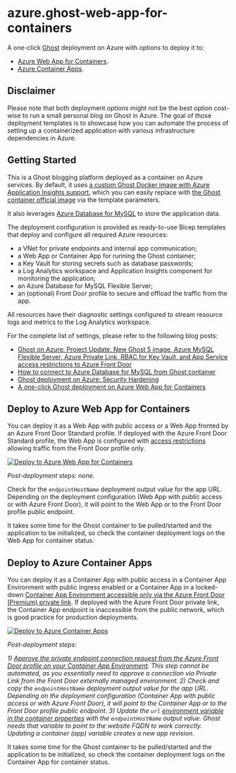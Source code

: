 # azure.ghost-web-app-for-containers

A one-click [Ghost](https://ghost.org/) deployment on Azure with options to deploy it to:

* [Azure Web App for Containers](https://azure.microsoft.com/en-us/services/app-service/containers/).
* [Azure Container Apps](https://azure.microsoft.com/en-us/products/container-apps/).

## Disclaimer

Please note that both deployment options might not be the best option cost-wise to run a small personal blog on Ghost in Azure.
The goal of those deployment templates is to showcase how you can automate the process of setting up a containerized application with various infrastructure dependencies in Azure.

## Getting Started

This is a Ghost blogging platform deployed as a container on Azure services. By default, it uses [a custom Ghost Docker image with Azure Application Insights support](https://github.com/andrewmatveychuk/docker-ghost-ai), which you can easily replace with [the Ghost container official image](https://hub.docker.com/_/ghost/) via the template parameters.

It also leverages [Azure Database for MySQL](https://azure.microsoft.com/en-us/services/mysql/) to store the application data.

The deployment configuration is provided as ready-to-use Bicep templates that deploy and configure all required Azure resources:

* a VNet for private endpoints and internal app communication;
* a Web App or Container App for running the Ghost container;
* a Key Vault for storing secrets such as database passwords;
* a Log Analytics workspace and Application Insights component for monitoring the application;
* an Azure Database for MySQL Flexible Server;
* an (optional) Front Door profile to secure and offload the traffic from the app.

All resources have their diagnostic settings configured to stream resource logs and metrics to the Log Analytics workspace.

For the complete list of settings, please refer to the following blog posts:

* [Ghost on Azure: Project Update. New Ghost 5 image, Azure MySQL Flexible Server, Azure Private Link, RBAC for Key Vault, and App Service access restrictions to Azure Front Door](https://andrewmatveychuk.com/ghost-on-azure-project-update/)
* [How to connect to Azure Database for MySQL from Ghost container](https://andrewmatveychuk.com/how-to-connect-to-azure-database-for-mysql-from-ghost-container/)
* [Ghost deployment on Azure: Security Hardening](https://andrewmatveychuk.com/ghost-deployment-on-azure-security-hardening/)
* [A one-click Ghost deployment on Azure Web App for Containers](https://andrewmatveychuk.com/a-one-click-ghost-deployment-on-azure-web-app-for-containers/)

## Deploy to Azure Web App for Containers

You can deploy it as a Web App with public access or a Web App fronted by an Azure Front Door Standard profile. If deployed with the Azure Front Door Standard profile, the Web App is configured with [access restrictions](https://learn.microsoft.com/en-us/azure/app-service/overview-access-restrictions) allowing traffic from the Front Door profile only.

[![Deploy to Azure Web App for Containers](https://aka.ms/deploytoazurebutton)](https://portal.azure.com/#create/Microsoft.Template/uri/https%3A%2F%2Fraw.githubusercontent.com%2Fandrewmatveychuk%2Fazure.ghost-web-app-for-containers%2Fmaster%2Fghost-as-webapp.json)

*Post-deployment steps: none.*

Check for the `endpointHostName` deployment output value for the app URL. Depending on the deployment configuration (Web App with public access or with Azure Front Door), it will point to the Web App or to the Front Door profile public endpoint.

It takes some time for the Ghost container to be pulled/started and the application to be initialized, so check the container deployment logs on the Web App for container status.

## Deploy to Azure Container Apps

You can deploy it as a Container App with public access in a Container App Environment with public ingress enabled or a Container App in a locked-down [Container App Environment accessible only via the Azure Front Door (Premium) private link](https://learn.microsoft.com/en-us/azure/container-apps/how-to-integrate-with-azure-front-door). If deployed with the Azure Front Door private link, the Container App endpoint is inaccessible from the public network, which is good practice for production deployments.

[![Deploy to Azure Container Apps](https://aka.ms/deploytoazurebutton)](https://portal.azure.com/#create/Microsoft.Template/uri/https%3A%2F%2Fraw.githubusercontent.com%2Fandrewmatveychuk%2Fazure.ghost-web-app-for-containers%2Fmaster%2Fghost-as-containerapp.json)

*Post-deployment steps:*

*1) [Approve the private endpoint connection request from the Azure Front Door profile on your Container App Environment](https://learn.microsoft.com/en-us/azure/container-apps/how-to-integrate-with-azure-front-door?pivots=azure-portal#approve-the-private-endpoint-connection-request). This step cannot be automated, as you essentially need to approve a connection via Private Link from the Front Door externally managed environment.
2) Check and copy the `endpointHostName` deployment output value for the app URL. Depending on the deployment configuration (Container App with public access or with Azure Front Door), it will point to the Container App or to the Front Door profile public endpoint.
3) Update the `url` [environment variable in the container properties](https://learn.microsoft.com/en-us/azure/container-apps/environment-variables) with the `endpointHostName` output value. Ghost needs that variable to point to the website FQDN to work correctly. Updating a container (app) variable creates a new app revision.*

It takes some time for the Ghost container to be pulled/started and the application to be initialized, so check the container deployment logs on the Container App for container status.
